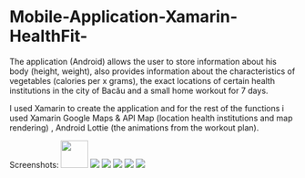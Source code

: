 # Mobile-Application-Xamarin-HealthFit-
The application (Android) allows the user to store information about his body (height, weight), also provides information about the characteristics of vegetables (calories per x grams), the exact locations of certain health institutions in the city of Bacău and a small home workout for 7 days.

I used Xamarin to create the application and for the rest of the functions i used Xamarin Google Maps & API Map (location health institutions and map rendering) , Android Lottie (the animations from the workout plan).

Screenshots:
<img src="Screenshots/1.jpeg" width="48">
![](Screenshots/1.jpeg)
![](Screenshots/2.jpeg)
![](Screenshots/4.jpeg)
![](Screenshots/6.jpeg)
![](Screenshots/17.jpeg)
